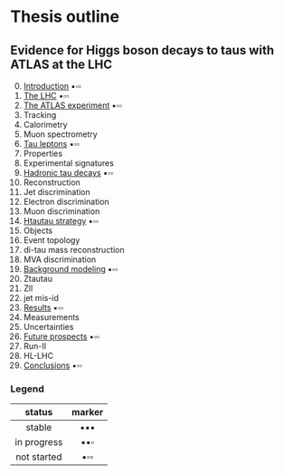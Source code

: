 # Thesis outline

## Evidence for Higgs boson decays to taus with ATLAS at the LHC

0. [Introduction](tex/introduction.tex) :black_small_square::white_small_square::white_small_square:
0. [The LHC](tex/)                      :black_small_square::white_small_square::white_small_square:
0. [The ATLAS experiment](tex/)         :black_small_square::white_small_square::white_small_square:
  1. Tracking
  1. Calorimetry
  1. Muon spectrometry
1. [Tau leptons](tex/)              :black_small_square::white_small_square::white_small_square:
  1. Properties
  1. Experimental signatures
1. [Hadronic tau decays](tex/)      :black_small_square::white_small_square::white_small_square:
  1. Reconstruction
  1. Jet discrimination
  1. Electron discrimination
  1. Muon discrimination
1. [Htautau strategy](tex/)         :black_small_square::white_small_square::white_small_square:
  1. Objects
  1. Event topology
  1. di-tau mass reconstruction
  1. MVA discrimination
1. [Background modeling](tex/)      :black_small_square::white_small_square::white_small_square:
  1. Ztautau
  1. Zll
  1. jet mis-id
1. [Results](tex/)                  :black_small_square::white_small_square::white_small_square:
  1. Measurements
  1. Uncertainties
1. [Future prospects](tex/)         :black_small_square::white_small_square::white_small_square:
  1. Run-II
  1. HL-LHC
1. [Conclusions](tex/)              :black_small_square::white_small_square::white_small_square:

### Legend

| status      | marker             |
|:-----------:|:------------------:|
| stable      | :black_small_square::black_small_square::black_small_square: |
| in progress | :black_small_square::black_small_square::white_small_square: |
| not started | :black_small_square::white_small_square::white_small_square: |

